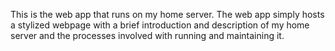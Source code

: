 This is the web app that runs on my home server. The web app simply hosts a stylized webpage with a brief introduction and description of my home server and the processes involved with running and maintaining it.
